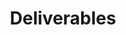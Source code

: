 ---
layout: subpage
type: deliverables
serial: level-4-assignment-1-deliverables
title: "Deliverables"
deck: "Gather all your stuff. It's time to send your assignment home."
formsum: formative
---